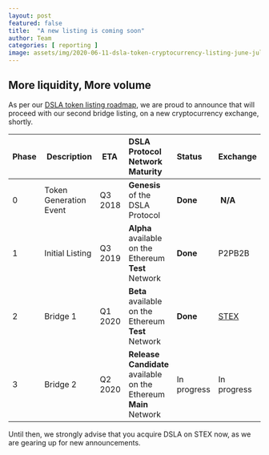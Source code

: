 ```yaml
---
layout: post
featured: false
title:  "A new listing is coming soon"
author: Team
categories: [ reporting ]
image: assets/img/2020-06-11-dsla-token-cryptocurrency-listing-june-july-2020.jpg
---
```


## More liquidity, More volume

As per our [DSLA token listing roadmap](https://blog.stacktical.com/reporting/2019/12/16/stacktical-dsla-token-listing-roadmap.html), we are proud to announce that will proceed with our second bridge listing, on a new cryptocurrency exchange, shortly.

| Phase        | Description           | ETA           | DSLA Protocol Network Maturity | Status           | Exchange 
| :------------- | :------------- | :------------- | :------------- | :------------- | :------------- |
| 0 | Token Generation Event| Q3 2018 | **Genesis** of the DSLA Protocol | **Done** | **N/A**
| 1 | Initial Listing | Q3 2019 | **Alpha** available on the Ethereum **Test** Network | **Done** | P2PB2B
| 2 | Bridge 1 | Q1 2020 | **Beta** available on the Ethereum **Test** Network  | **Done** | [STEX](https://app.stex.com/en/trade/pair/ETH/DSLA/1)
| 3 | Bridge 2 | Q2 2020 | **Release Candidate** available on the Ethereum **Main** Network  | In progress | In progress

Until then, we strongly advise that you acquire DSLA on STEX now, as we are gearing up for new announcements.
